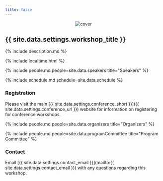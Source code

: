 ```yaml
---
title: false
---
```


<figure class="figure">
  <center>
  <img src="{{ site.baseurl }}/assets/cover.png" alt="cover" class="vid-fluid rounded center">
  </center>
</figure>

## {{ site.data.settings.workshop_title }}

{% include description.md %}

{% include localtime.html %}

{% include people.md people=site.data.speakers title="Speakers" %}

{% include schedule.md schedule=site.data.schedule %}

### Registration
Please visit the main [{{ site.data.settings.conference_short }}]({{ site.data.settings.conference_url }}) website for information on registering for conference workshops.

<!-- ### Supporters
We would like to thank **TBD** for their support. -->

{% include people.md people=site.data.organizers title="Organizers" %}

{% include people.md people=site.data.programCommittee title="Program Committee" %}

### Contact
Email [{{ site.data.settings.contact_email }}](mailto:{{ site.data.settings.contact_email }}) with any questions regarding this workshop.